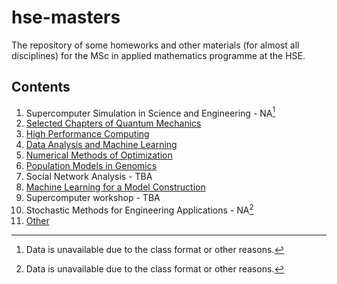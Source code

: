 # hse-masters
The repository of some homeworks and other materials (for almost all disciplines) for the MSc in applied mathematics programme at the HSE.

## Contents
1) Supercomputer Simulation in Science and Engineering - NA[^1]
2) [Selected Chapters of Quantum Mechanics](https://github.com/chernyshov-dp/hse-masters/tree/main/q-mechanics)
3) [High Performance Computing](https://github.com/chernyshov-dp/hse-masters/tree/main/hpc)
4) [Data Analysis and Machine Learning](https://github.com/chernyshov-dp/hse-masters/tree/main/da%26ml)
5) [Numerical Methods of Optimization](https://github.com/chernyshov-dp/hse-masters/tree/main/nmo)
6) [Population Models in Genomics](https://github.com/chernyshov-dp/hse-masters/tree/main/genomics)
7) Social Network Analysis - TBA
8) [Machine Learning for a Model Construction](https://github.com/chernyshov-dp/hse-masters/tree/main/ml4mdlcnst)
9) Supercomputer workshop - TBA
10) Stochastic Methods for Engineering Applications - NA[^1]
11) [Other](https://github.com/chernyshov-dp/hse-masters/tree/main/other)


[^1]: Data is unavailable due to the class format or other reasons.

